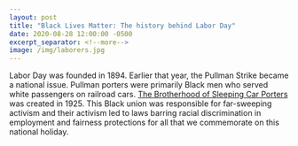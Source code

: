 ```yaml
---
layout: post
title: "Black Lives Matter: The history behind Labor Day"
date: 2020-08-28 12:00:00 -0500
excerpt_separator: <!--more-->
image: /img/laborers.jpg
---
```


Labor Day was founded in 1894. Earlier that year, the Pullman Strike became a national issue. Pullman porters were primarily Black men who served white <!--more--> passengers on railroad cars. [The Brotherhood of Sleeping Car Porters][brotherhood] was created in 1925. This Black union was responsible for far-sweeping activism and their activism led to laws barring racial discrimination in employment and fairness protections for all that we commemorate on this national holiday.

[brotherhood]: https://www.blackpast.org/african-american-history/brotherhood-sleeping-car-porters-1925-1978/
